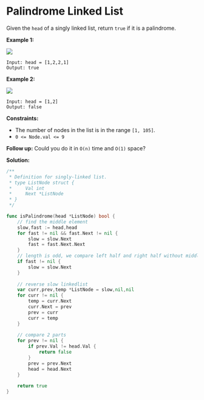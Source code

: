 # Palindrome Linked List

Given the  `head`  of a singly linked list, return  `true`  if it is a palindrome.

**Example 1:**

![](https://assets.leetcode.com/uploads/2021/03/03/pal1linked-list.jpg)

	Input: head = [1,2,2,1]
	Output: true

**Example 2:**

![](https://assets.leetcode.com/uploads/2021/03/03/pal2linked-list.jpg)

	Input: head = [1,2]
	Output: false

**Constraints:**

-   The number of nodes in the list is in the range  `[1, 105]`.
-   `0 <= Node.val <= 9`

**Follow up:** Could you do it in `O(n)` time and `O(1)` space?

**Solution:**

```go
/**
 * Definition for singly-linked list.
 * type ListNode struct {
 *     Val int
 *     Next *ListNode
 * }
 */

func isPalindrome(head *ListNode) bool {
    // find the middle element
    slow,fast := head,head
    for fast != nil && fast.Next != nil {
        slow = slow.Next
        fast = fast.Next.Next
    }
    // length is odd, we compare left half and right half without middle element
    if fast != nil {
        slow = slow.Next 
    }
    
    // reverse slow linkedlist
    var curr,prev,temp *ListNode = slow,nil,nil
    for curr != nil {
        temp = curr.Next
        curr.Next = prev
        prev = curr
        curr = temp
    }
    
    // compare 2 parts
    for prev != nil {
        if prev.Val != head.Val {
            return false
        }
        prev = prev.Next
        head = head.Next
    }
    
    return true
}
```